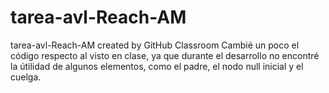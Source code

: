 # tarea-avl-Reach-AM
tarea-avl-Reach-AM created by GitHub Classroom
Cambié un poco el código respecto al visto en clase, ya que durante el desarrollo no encontré
la útilidad de algunos elementos, como el padre, el nodo null inicial y el cuelga.
